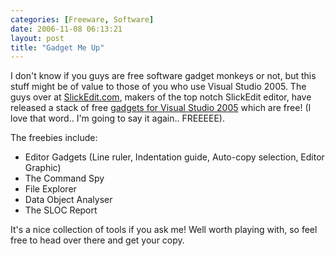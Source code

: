 ```yaml
---
categories: [Freeware, Software]
date: 2006-11-08 06:13:21
layout: post
title: "Gadget Me Up"
---
```

I don't know if you guys are free software gadget monkeys or not, but this stuff might be of value to those of you who use Visual Studio 2005.  The guys over at <a href="http://www.slickedit.com/" title="SlickEdit" target="_blank">SlickEdit.com</a>, makers of the top notch SlickEdit editor, have released a stack of free <a href="http://www.slickedit.com/content/view/441" title="SlickEdit - SlickEdit Gadgets for Microsoft Visual Studio 2005" target="_blank">gadgets for Visual Studio 2005</a> which are free! (I love that word.. I'm going to say it again.. FREEEEE).

The freebies include:
<ul><li>Editor Gadgets (Line ruler, Indentation guide, Auto-copy selection, Editor Graphic)</li><li>The Command Spy</li><li>File Explorer</li><li>Data Object Analyser</li><li>The SLOC Report</li></ul>It's a nice collection of tools if you ask me! Well worth playing with, so feel free to head over there and get your copy.
